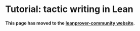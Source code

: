 # Tutorial: tactic writing in Lean

**This page has moved to the
[leanprover-community website](https://leanprover-community.github.io/extras/tactic_writing.html).**
